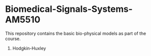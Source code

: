 # Biomedical-Signals-Systems-AM5510
This repository contains the basic bio-physical models as part of the course.
1. Hodgkin-Huxley
